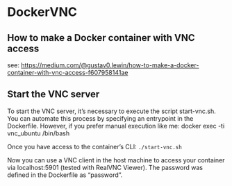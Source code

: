 # DockerVNC

## How to make a Docker container with VNC access

see: <https://medium.com/@gustav0.lewin/how-to-make-a-docker-container-with-vnc-access-f607958141ae>

## Start the VNC server

To start the VNC server, it’s necessary to execute the script start-vnc.sh.
You can automate this process by specifying an entrypoint in the Dockerfile.
However, if you prefer manual execution like me:
docker exec -ti vnc_ubuntu /bin/bash

Once you have access to the container’s CLI:
`./start-vnc.sh`

Now you can use a VNC client in the host machine to access your container
via localhost:5901 (tested with RealVNC Viewer).
The password was defined in the Dockerfile as “password”.
